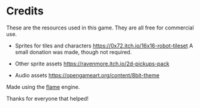 # Credits

These are the resources used in this game. They are all free for commercial use.

 * Sprites for tiles and characters
   https://0x72.itch.io/16x16-robot-tileset
   A small donation was made, though not required.

 * Other sprite assets
   https://ravenmore.itch.io/2d-pickups-pack

 * Audio assets
   https://opengameart.org/content/8bit-theme

Made using the [flame](https://github.com/luanpotter/flame) engine.

Thanks for everyone that helped!
